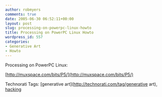 ```yaml
---
author: robmyers
comments: true
date: 2005-06-30 06:52:11+00:00
layout: post
slug: processing-on-powerpc-linux-howto
title: Processing on PowerPC Linux Howto
wordpress_id: 557
categories:
- Generative Art
- Howto
---
```


  
Processing on PowerPC Linux:  


  
[http://muxspace.com/bits/P5/](http://muxspace.com/bits/P5/)  


  


Technorati Tags: [generative art](http://technorati.com/tag/generative art), [hacking](http://technorati.com/tag/hacking)

  


